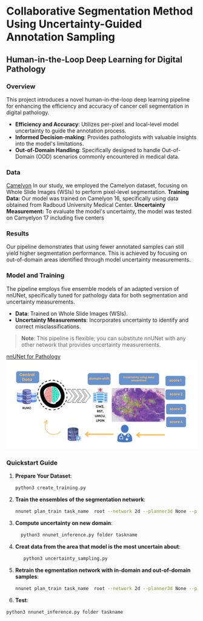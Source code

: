 # Collaborative Segmentation Method Using Uncertainty-Guided Annotation Sampling
## Human-in-the-Loop Deep Learning for Digital Pathology

### Overview

This project introduces a novel human-in-the-loop deep learning pipeline for enhancing the efficiency and accuracy of cancer cell segmentation in digital pathology. 

- **Efficiency and Accuracy**: Utilizes per-pixel and local-level model uncertainty to guide the annotation process.
- **Informed Decision-making**: Provides pathologists with valuable insights into the model's limitations.
- **Out-of-Domain Handling**: Specifically designed to handle Out-of-Domain (OOD) scenarios commonly encountered in medical data.
### Data
[Camelyon](https://camelyon17.grand-challenge.org/)
In our study, we employed the Camelyon dataset, focusing on Whole Slide Images (WSIs) to perform pixel-level segmentation.
**Training Data:** Our model was trained on Camelyon 16, specifically using data obtained from Radboud University Medical Center.
**Uncertainty Measurement:** To evaluate the model's uncertainty, the model was tested on Camyelyon 17 including five centers
### Results

Our pipeline demonstrates that using fewer annotated samples can still yield higher segmentation performance. This is achieved by focusing on out-of-domain areas identified through model uncertainty measurements.

### Model and Training

The pipeline employs five ensemble models of an adapted version of nnUNet, specifically tuned for pathology data for both segmentation and uncertainty measurements.

- **Data**: Trained on Whole Slide Images (WSIs).
- **Uncertainty Measurements**: Incorporates uncertainty to identify and correct misclassifications.

> **Note**: This pipeline is flexible; you can substitute nnUNet with any other network that provides uncertainty measurements.

[nnUNet for Pathology](https://github.com/DIAGNijmegen/nnUNet-for-pathology/tree/nnunet_for_pathology_v1)
![Overview](images/overview.PNG)

### Quickstart Guide

1. **Prepare Your Dataset**:  
   ```bash
   python3 create_training.py

2. **Train the ensembles of the segmentation network**:
   
   ```bash
   nnunet plan_train task_name  root --network 2d --planner3d None --planner2d ExperimentPlanner2D_v21_RGB_scaleTo_0_1_bs8_ps512 --plans nnUNet_RGB_scaleTo_0_1_bs8_ps512 --trainer nnUNetTrainerV2_BN --fold 0 to 4
   
 3. **Compute uncertainty on new domain**:
     ```bash
       python3 nnunet_inference.py folder taskname 

 4. **Creat data from the area that model is the most uncertain about**:
    ```bash
       python3 uncertainty_sampling.py
5. **Retrain the egmentation network with in-domain and out-of-domain samples**:
   ```bash
   nnunet plan_train task_name  root --network 2d --planner3d None --planner2d ExperimentPlanner2D_v21_RGB_scaleTo_0_1_bs8_ps512 --plans nnUNet_RGB_scaleTo_0_1_bs8_ps512 --trainer nnUNetTrainerV2_BN --fold 0
   
 6. **Test**:
   ```bash
   python3 nnunet_inference.py folder taskname

